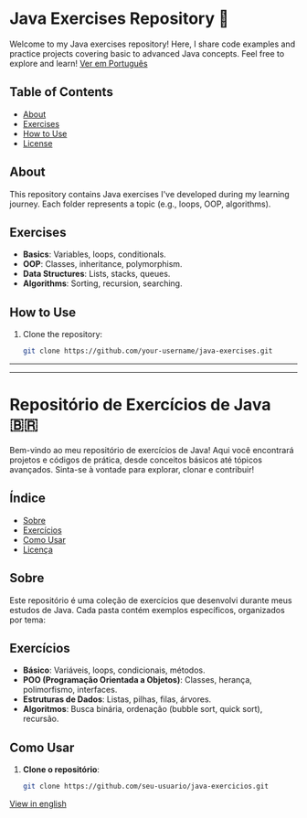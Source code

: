 <a name="english"></a>
# Java Exercises Repository 🌟

Welcome to my Java exercises repository! Here, I share code examples and practice projects covering basic to advanced Java concepts. Feel free to explore and learn!
[Ver em Português](#repositório-de-exercícios-de-java--a-nameportuguesa)
## Table of Contents
- [About](#about)
- [Exercises](#exercises)
- [How to Use](#how-to-use)
- [License](#license)

## About
This repository contains Java exercises I've developed during my learning journey. Each folder represents a topic (e.g., loops, OOP, algorithms).

## Exercises
- **Basics**: Variables, loops, conditionals.
- **OOP**: Classes, inheritance, polymorphism.
- **Data Structures**: Lists, stacks, queues.
- **Algorithms**: Sorting, recursion, searching.

## How to Use
1. Clone the repository:
   ```bash
   git clone https://github.com/your-username/java-exercises.git

***
___


# Repositório de Exercícios de Java 🇧🇷 <a name="portugues"></a>

Bem-vindo ao meu repositório de exercícios de Java! Aqui você encontrará projetos e códigos de prática, desde conceitos básicos até tópicos avançados. Sinta-se à vontade para explorar, clonar e contribuir!

## Índice
- [Sobre](#sobre)
- [Exercícios](#exercicios)
- [Como Usar](#como-usar)
- [Licença](#licenca)

## Sobre
Este repositório é uma coleção de exercícios que desenvolvi durante meus estudos de Java. Cada pasta contém exemplos específicos, organizados por tema:

## Exercícios
- **Básico**: Variáveis, loops, condicionais, métodos.
- **POO (Programação Orientada a Objetos)**: Classes, herança, polimorfismo, interfaces.
- **Estruturas de Dados**: Listas, pilhas, filas, árvores.
- **Algoritmos**: Busca binária, ordenação (bubble sort, quick sort), recursão.

## Como Usar
1. **Clone o repositório**:
   ```bash
   git clone https://github.com/seu-usuario/java-exercicios.git
   
[View in english](#java-exercises-repository-)